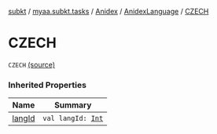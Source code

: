 [subkt](../../../index.md) / [myaa.subkt.tasks](../../index.md) / [Anidex](../index.md) / [AnidexLanguage](index.md) / [CZECH](./-c-z-e-c-h.md)

# CZECH

`CZECH` [(source)](https://github.com/Myaamori/SubKt/blob/0.1.13/src/main/kotlin/myaa/subkt/tasks/tasks.kt#L1087)

### Inherited Properties

| Name | Summary |
|---|---|
| [langId](lang-id.md) | `val langId: `[`Int`](https://kotlinlang.org/api/latest/jvm/stdlib/kotlin/-int/index.html) |
